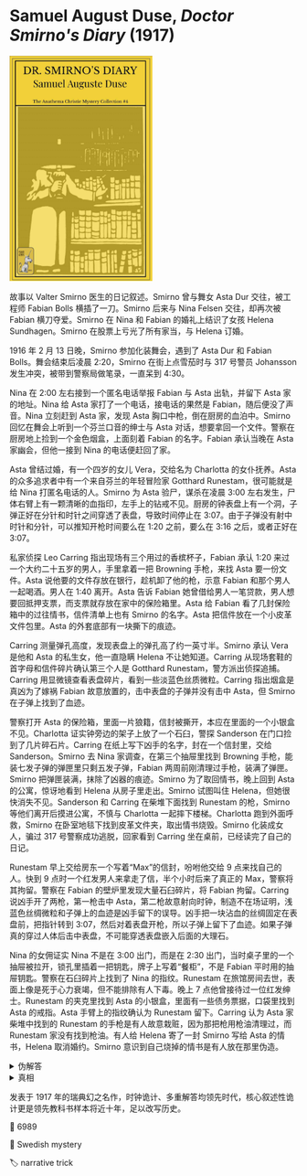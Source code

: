 # Samuel August Duse, <i>Doctor Smirno's Diary</i> (1917)

<img src=images/1917_cover.jpg width=250/>

故事以 Valter Smirno 医生的日记叙述。Smirno 曾与舞女 Asta Dur 交往，被工程师 Fabian Bolls 横插了一刀。Smirno 后来与 Nina Felsen 交往，却再次被 Fabian 横刀夺爱。Smirno 在 Nina 和 Fabian 的婚礼上结识了女孩 Helena Sundhagen。Smirno 在股票上亏光了所有家当，与 Helena 订婚。

1916 年 2 月 13 日晚，Smirno 参加化装舞会，遇到了 Asta Dur 和 Fabian Bolls。舞会结束后凌晨 2:20，Smirno 在街上点雪茄时与 317 号警员 Johansson 发生冲突，被带到警察局做笔录，一直呆到 4:30。

Nina 在 2:00 左右接到一个匿名电话举报 Fabian 与 Asta 出轨，并留下 Asta 家的地址。Nina 给 Asta 家打了一个电话，接电话的果然是 Fabian，随后便没了声音。Nina 立刻赶到 Asta 家，发现 Asta 胸口中枪，倒在厨房的血泊中。Smirno 回忆在舞会上听到一个芬兰口音的绅士与 Asta 对话，想要拿回一个文件。警察在厨房地上捡到一个金色烟盒，上面刻着 Fabian 的名字。Fabian 承认当晚在 Asta 家幽会，但他一接到 Nina 的电话便赶回了家。

Asta 曾结过婚，有一个四岁的女儿 Vera，交给名为 Charlotta 的女仆抚养。Asta 的众多追求者中有一个来自芬兰的年轻冒险家 Gotthard Runestam，很可能就是给 Nina 打匿名电话的人。Smirno 为 Asta 验尸，谋杀在凌晨 3:00 左右发生，尸体右臂上有一颗清晰的血指印，左手上的钻戒不见。厨房的钟表盘上有一个洞，子弹正好在分针和时针之间穿透了表盘，导致时间停止在 3:07。由于子弹没有射中时针和分针，可以推知开枪时间要么在 1:20 之前，要么在 3:16 之后，或者正好在 3:07。

私家侦探 Leo Carring 指出现场有三个用过的香槟杯子，Fabian 承认 1:20 来过一个大约二十五岁的男人，手里拿着一把 Browning 手枪，来找 Asta 要一份文件。Asta 说他要的文件存放在银行，趁机卸了他的枪，示意 Fabian 和那个男人一起喝酒。男人在 1:40 离开。Asta 告诉 Fabian 她曾借给男人一笔贷款，男人想要回抵押支票，而支票就存放在家中的保险箱里。Asta 给 Fabian 看了几封保险箱中的过往情书，信件清单上也有 Smirno 的名字。Asta 把信件放在一个小皮革文件包里。Asta 的外套底部有一块撕下的痕迹。

Carring 测量弹孔高度，发现表盘上的弹孔高了约一英寸半。Smirno 承认 Vera 是他和 Asta 的私生女，他一直隐瞒 Helena 不让她知道。Carring 从现场套鞋的首字母和信件碎片确认第三个人是 Gotthard Runestam，警方派出侦探追捕。Carring 用显微镜查看表盘碎片，看到一些淡蓝色丝质微粒。Carring 指出烟盒是真凶为了嫁祸 Fabian 故意放置的，击中表盘的子弹并没有击中 Asta，但 Smirno 在子弹上找到了血迹。

警察打开 Asta 的保险箱，里面一片狼籍，信封被撕开，本应在里面的一个小银盒不见。Charlotta 证实钟旁边的架子上放了一个石臼，警探 Sanderson 在门口捡到了几片碎石片。Carring 在纸上写下凶手的名字，封在一个信封里，交给 Sanderson。Smirno 去 Nina 家调查，在第三个抽屉里找到 Browning 手枪，能装七发子弹的弹匣里只剩五发子弹，Fabian 两周前刚清理过手枪，装满了弹匣。Smirno 把弹匣装满，抹除了凶器的痕迹。Smirno 为了取回情书，晚上回到 Asta 的公寓，惊讶地看到 Helena 从房子里走出。Smirno 试图叫住 Helena，但她很快消失不见。Sanderson 和 Carring 在柴堆下面找到 Runestam 的枪，Smirno 等他们离开后摸进公寓，不慎与 Charlotta 一起摔下楼梯。Charlotta 跑到外面呼救，Smirno 在卧室地毯下找到皮革文件夹，取出情书烧毁。Smirno 化装成女人，骗过 317 号警察成功逃脱，回家看到 Carring 坐在桌前，已经读完了自己的日记。

Runestam 早上交给房东一个写着“Max”的信封，吩咐他交给 9 点来找自己的人。快到 9 点时一个红发男人来拿走了信，半个小时后来了真正的 Max，警察将其拘留。警察在 Fabian 的壁炉里发现大量石臼碎片，将 Fabian 拘留。Carring 说凶手开了两枪，第一枪击中 Asta，第二枪故意射向时钟，制造不在场证明，浅蓝色丝绸微粒和子弹上的血迹是凶手留下的误导。凶手把一块沾血的丝绸固定在表盘前，把指针转到 3:07，然后对着表盘开枪，所以子弹上留下了血迹。如果子弹真的穿过人体后击中表盘，不可能穿透表盘嵌入后面的大理石。

Nina 的女佣证实 Nina 不是在 3:00 出门，而是在 2:30 出门，当时桌子里的一个抽屉被拉开，锁孔里插着一把钥匙，牌子上写着“餐柜”，不是 Fabian 平时用的抽屉钥匙。警察在石臼碎片上找到了 Nina 的指纹。Runestam 在旅馆房间去世，表面上像是死于心力衰竭，但不能排除有人下毒。晚上 7 点他曾接待过一位红发绅士。Runestam 的夹克里找到 Asta 的小银盒，里面有一些债务票据，口袋里找到 Asta 的戒指。Asta 手臂上的指纹确认为 Runestam 留下。Carring 认为 Asta 家柴堆中找到的 Runestam 的手枪是有人故意栽赃，因为那把枪用枪油清理过，而 Runestam 家没有找到枪油。有人给 Helena 寄了一封 Smirno 写给 Asta 的情书，Helena 取消婚约。Smirno 意识到自己烧掉的情书是有人放在那里伪造。

<details><summary>伪解答</summary>
Nina 在 3:30 开枪打死 Asta，受惊晕倒。Runestam 第二次返回 Asta 家，看到地上的尸体和晕倒的 Nina，猜出事情经过，没注意自己在 Asta 尸体上留下指纹。Runestam 找到保险箱的钥匙，打开保险箱拿走里面的银盒。Nina 苏醒，看到 Runestam 盗窃，二人决定互相掩护。Runestam 向钟开了第二枪，伪造不在场证明，把石臼碎片放在 Nina 的包里。Nina 拿走了自己的枪和 Runestam 的枪。Nina 事后把 Runestam 的手枪放回柴堆栽赃。
</details>

<details><summary>真相</summary>
Smirno 给 Nina 打了匿名电话，等 Fabian 离开后，用 Asta 藏在柴火堆下面的 Runestam 的手枪射杀 Asta，并用时钟表盘制造了不在场证明。Smirno 在 Nina 家检查手枪时将 Runestam 的枪和 Fabian 的枪调换，并把石臼碎片丢入 Fabian 家中的壁炉。Smirno 给 Fabian 的枪上了油，但和 Runestam 的枪油不同，露出破绽。Smirno 撬开了小银盒，但没有找到情书。警察为了夸大事件，说 2:20 和 Smirno 发生争执，真正的时间其实是 3:30。Smirno 验尸时谎称 Asta 死于 3:00 左右，故意推迟了死亡时间。Smirno 是红发绅士，Runestam 死于心力衰竭。Smirno 在 Asta 家门口看到的 Helena 是 Carring 让女侦探假扮，烧掉的信也是 Carring 伪造。Carring 早在信封里写了 Smirno 的名字。
</details>

发表于 1917 年的瑞典幻之名作，时钟诡计、多重解答均领先时代，核心叙述性诡计更是领先教科书样本将近十年，足以改写历史。

:link: 6989

:file_folder: Swedish mystery

:label: narrative trick
